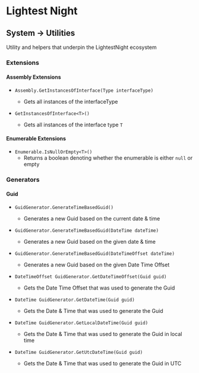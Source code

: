 # Lightest Night

## System &rightarrow; Utilities

Utility and helpers that underpin the LightestNight ecosystem

### Extensions
#### Assembly Extensions
* `Assembly.GetInstancesOfInterface(Type interfaceType)`
  * Gets all instances of the interfaceType
  
* `GetInstancesOfInterface<T>()`
  * Gets all instances of the interface type `T`
  
#### Enumerable Extensions
* `Enumerable.IsNullOrEmpty<T>()`
  * Returns a boolean denoting whether the enumerable is either `null` or empty
  
### Generators
#### Guid
* `GuidGenerator.GenerateTimeBasedGuid()`
  * Generates a new Guid based on the current date &amp; time
  
* `GuidGenerator.GenerateTimeBasedGuid(DateTime dateTime)`
  * Generates a new Guid based on the given date &amp; time
  
* `GuidGenerator.GenerateTimeBasedGuid(DateTimeOffset dateTime)`
  * Generates a new Guid based on the given Date Time Offset
  
* `DateTimeOffset GuidGenerator.GetDateTimeOffset(Guid guid)`
  * Gets the Date Time Offset that was used to generate the Guid
  
* `DateTime GuidGenerator.GetDateTime(Guid guid)`
  * Gets the Date &amp; Time that was used to generate the Guid
  
* `DateTime GuidGenerator.GetLocalDateTime(Guid guid)`
  * Gets the Date &amp; Time that was used to generate the Guid in local time
  
* `DateTime GuidGenerator.GetUtcDateTime(Guid guid)`
  * Gets the Date &amp; Time that was used to generate the Guid in UTC